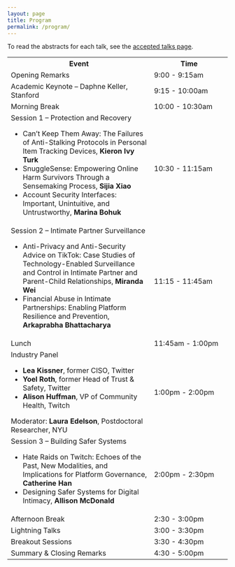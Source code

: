 ```yaml
---
layout: page
title: Program
permalink: /program/
---
```


To read the abstracts for each talk, see the [accepted talks page](/accepted_talks).

<table>
    <tr>
        <th style='width:65%'> Event </th>
        <th> Time </th>
    </tr>
    <tr>
        <td> Opening Remarks </td>
        <td> 9:00 - 9:15am </td>
    </tr>
    <tr>
        <td> Academic Keynote – Daphne Keller, Stanford </td>
        <td> 9:15 - 10:00am </td>
    </tr>
    <tr>
        <td> Morning Break </td>
        <td> 10:00 - 10:30am </td>
    </tr>
    <tr>
        <td> Session 1 – Protection and Recovery 
            <ul>
                <li> Can’t Keep Them Away: The Failures of Anti-Stalking Protocols in Personal Item Tracking Devices, <b>Kieron Ivy Turk</b> </li>
                <li> SnuggleSense: Empowering Online Harm Survivors Through a Sensemaking Process, <b>Sijia Xiao</b> </li>
                <li> Account Security Interfaces: Important, Unintuitive, and Untrustworthy, <b>Marina Bohuk</b> </li>
            </ul>
        </td>
        <td> 10:30 - 11:15am </td>
    </tr>
    <tr>
        <td> Session 2 – Intimate Partner Surveillance 
            <ul>
                <li> Anti-Privacy and Anti-Security Advice on TikTok: Case Studies of Technology-Enabled Surveillance and Control in Intimate Partner and Parent-Child Relationships, <b> Miranda Wei </b></li>
                <li> Financial Abuse in Intimate Partnerships: Enabling Platform Resilience and Prevention, <b> Arkaprabha Bhattacharya </b> </li>
            </ul>
        </td>
        <td> 11:15 - 11:45am </td>
    </tr>
    <tr>
        <td> Lunch </td>
        <td> 11:45am - 1:00pm </td>
    </tr>
    <tr>
        <td> Industry Panel
            <ul>
                <li> <b>Lea Kissner</b>, former CISO, Twitter </li>
                <li> <b>Yoel Roth</b>, former Head of Trust & Safety, Twitter </li>
                <li> <b>Alison Huffman</b>, VP of Community Health, Twitch </li>
            </ul>
            Moderator: <b>Laura Edelson</b>, Postdoctoral Researcher, NYU
        </td>
        <td> 1:00pm - 2:00pm </td>
    </tr>
    <tr>
        <td> Session 3 – Building Safer Systems 
            <ul>
                <li> Hate Raids on Twitch: Echoes of the Past, New Modalities, and Implications for Platform Governance, <b>Catherine Han</b> </li>
                <li> Designing Safer Systems for Digital Intimacy, <b>Allison McDonald</b> </li>
            </ul>
        </td>
        <td> 2:00pm - 2:30pm </td>
    </tr>
    <tr>
        <td> Afternoon Break </td>
        <td> 2:30 - 3:00pm </td>
    </tr>
    <tr>
        <td> Lightning Talks </td>
        <td> 3:00 - 3:30pm </td>
    </tr>
    <tr>
        <td> Breakout Sessions </td>
        <td> 3:30 - 4:30pm </td>
    </tr>
    <tr>
        <td> Summary & Closing Remarks</td>
        <td> 4:30 - 5:00pm </td>
    </tr>
</table>

